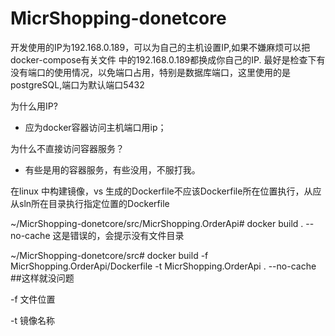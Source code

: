 # MicrShopping-donetcore

开发使用的IP为192.168.0.189，可以为自己的主机设置IP,如果不嫌麻烦可以把docker-compose有关文件 中的192.168.0.189都换成你自己的IP.
最好是检查下有没有端口的使用情况，以免端口占用，特别是数据库端口，这里使用的是 postgreSQL,端口为默认端口5432

  为什么用IP?

  - 应为docker容器访问主机端口用ip；

  为什么不直接访问容器服务？

  - 有些是用的容器服务，有些没用，不服打我。

在linux 中构建镜像，vs 生成的Dockerfile不应该Dockerfile所在位置执行，从应从sln所在目录执行指定位置的Dockerfile

~/MicrShopping-donetcore/src/MicrShopping.OrderApi# docker build . --no-cache   这是错误的，会提示没有文件目录

~/MicrShopping-donetcore/src# docker build -f MicrShopping.OrderApi/Dockerfile -t MicrShopping.OrderApi . --no-cache  ##这样就没问题

 -f  文件位置
 
 -t  镜像名称

